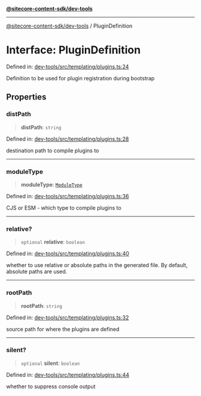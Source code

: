 [**@sitecore-content-sdk/dev-tools**](../README.md)

***

[@sitecore-content-sdk/dev-tools](../README.md) / PluginDefinition

# Interface: PluginDefinition

Defined in: [dev-tools/src/templating/plugins.ts:24](https://github.com/Sitecore/xmc-jss-dev/blob/692b154f482187bff433276bee9671bda23cfd11/packages/dev-tools/src/templating/plugins.ts#L24)

Definition to be used for plugin registration during bootstrap

## Properties

### distPath

> **distPath**: `string`

Defined in: [dev-tools/src/templating/plugins.ts:28](https://github.com/Sitecore/xmc-jss-dev/blob/692b154f482187bff433276bee9671bda23cfd11/packages/dev-tools/src/templating/plugins.ts#L28)

destination path to compile plugins to

***

### moduleType

> **moduleType**: [`ModuleType`](../enumerations/ModuleType.md)

Defined in: [dev-tools/src/templating/plugins.ts:36](https://github.com/Sitecore/xmc-jss-dev/blob/692b154f482187bff433276bee9671bda23cfd11/packages/dev-tools/src/templating/plugins.ts#L36)

CJS or ESM - which type to compile plugins to

***

### relative?

> `optional` **relative**: `boolean`

Defined in: [dev-tools/src/templating/plugins.ts:40](https://github.com/Sitecore/xmc-jss-dev/blob/692b154f482187bff433276bee9671bda23cfd11/packages/dev-tools/src/templating/plugins.ts#L40)

whether to use relative or absolute paths in the generated file. By default, absolute paths are used.

***

### rootPath

> **rootPath**: `string`

Defined in: [dev-tools/src/templating/plugins.ts:32](https://github.com/Sitecore/xmc-jss-dev/blob/692b154f482187bff433276bee9671bda23cfd11/packages/dev-tools/src/templating/plugins.ts#L32)

source path for where the plugins are defined

***

### silent?

> `optional` **silent**: `boolean`

Defined in: [dev-tools/src/templating/plugins.ts:44](https://github.com/Sitecore/xmc-jss-dev/blob/692b154f482187bff433276bee9671bda23cfd11/packages/dev-tools/src/templating/plugins.ts#L44)

whether to suppress console output
